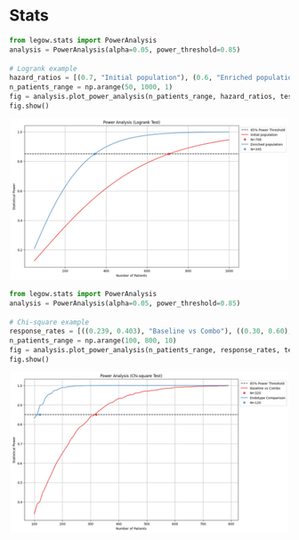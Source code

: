 # Stats

```python
from legow.stats import PowerAnalysis
analysis = PowerAnalysis(alpha=0.05, power_threshold=0.85)

# Logrank example
hazard_ratios = [(0.7, "Initial population"), (0.6, "Enriched population")]
n_patients_range = np.arange(50, 1000, 1)
fig = analysis.plot_power_analysis(n_patients_range, hazard_ratios, test_type="logrank")
fig.show()
```

<div align="center">
    <img src="../../assets/img_doc/plot_power_analysis_logrank.png" width="500" />
</div>

```python
from legow.stats import PowerAnalysis
analysis = PowerAnalysis(alpha=0.05, power_threshold=0.85)

# Chi-square example
response_rates = [((0.239, 0.403), "Baseline vs Combo"), ((0.30, 0.60), "Endotype Comparison")]
n_patients_range = np.arange(100, 800, 10)
fig = analysis.plot_power_analysis(n_patients_range, response_rates, test_type="chi-square")
fig.show()
```

<div align="center">
    <img src="../../assets/img_doc/plot_power_analysis_chisquare.png" width="500" />
</div>
